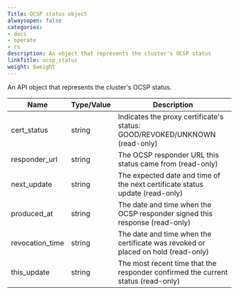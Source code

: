 ```yaml
---
Title: OCSP status object
alwaysopen: false
categories:
- docs
- operate
- rs
description: An object that represents the cluster's OCSP status
linkTitle: ocsp_status
weight: $weight
---
```


An API object that represents the cluster's OCSP status.

| Name | Type/Value | Description |
|------|------------|-------------|
| cert_status | string | Indicates the proxy certificate's status: GOOD/REVOKED/UNKNOWN (read-only) |
| responder_url | string | The OCSP responder URL this status came from (read-only) |
| next_update | string | The expected date and time of the next certificate status update (read-only) |
| produced_at | string | The date and time when the OCSP responder signed this response (read-only) |
| revocation_time | string | The date and time when the certificate was revoked or placed on hold (read-only) |
| this_update | string | The most recent time that the responder confirmed the current status (read-only) |
